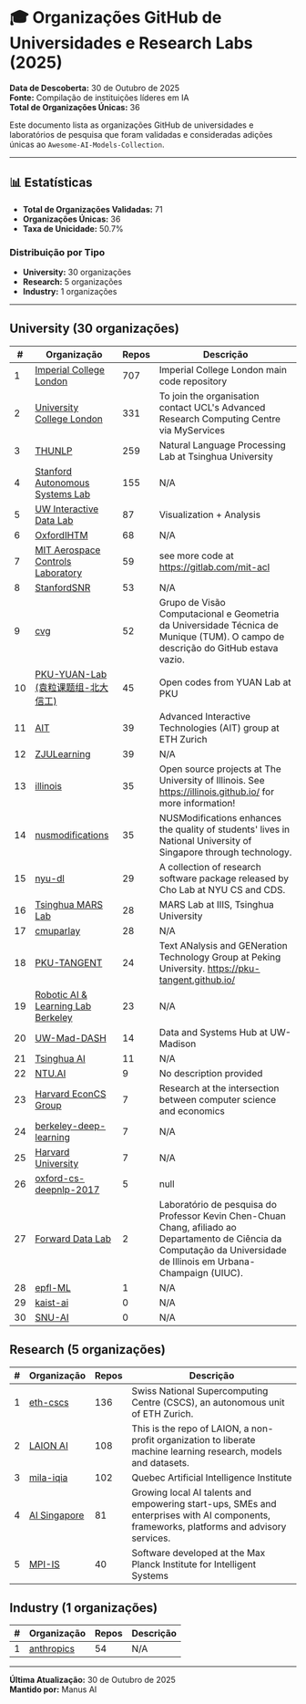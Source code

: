 # 🎓 Organizações GitHub de Universidades e Research Labs (2025)

**Data de Descoberta:** 30 de Outubro de 2025  
**Fonte:** Compilação de instituições líderes em IA  
**Total de Organizações Únicas:** 36

Este documento lista as organizações GitHub de universidades e laboratórios de pesquisa que foram validadas e consideradas adições únicas ao `Awesome-AI-Models-Collection`.

---

## 📊 Estatísticas

- **Total de Organizações Validadas:** 71
- **Organizações Únicas:** 36
- **Taxa de Unicidade:** 50.7%

### Distribuição por Tipo

- **University:** 30 organizações
- **Research:** 5 organizações
- **Industry:** 1 organizações

---

## University (30 organizações)

| # | Organização | Repos | Descrição |
|---|---|---|---|
| 1 | [Imperial College London](https://github.com/ImperialCollegeLondon) | 707 | Imperial College London main code repository |
| 2 | [University College London](https://github.com/UCL) | 331 | To join the organisation contact UCL's Advanced Research Computing Centre via MyServices |
| 3 | [THUNLP](https://github.com/thunlp) | 259 | Natural Language Processing Lab at Tsinghua University |
| 4 | [Stanford Autonomous Systems Lab](https://github.com/StanfordASL) | 155 | N/A |
| 5 | [UW Interactive Data Lab](https://github.com/uwdata) | 87 | Visualization + Analysis |
| 6 | [OxfordIHTM](https://github.com/OxfordIHTM) | 68 | N/A |
| 7 | [MIT Aerospace Controls Laboratory](https://github.com/mit-acl) | 59 | see more code at https://gitlab.com/mit-acl |
| 8 | [StanfordSNR](https://github.com/StanfordSNR) | 53 | N/A |
| 9 | [cvg](https://github.com/cvg) | 52 | Grupo de Visão Computacional e Geometria da Universidade Técnica de Munique (TUM). O campo de descrição do GitHub estava vazio. |
| 10 | [PKU-YUAN-Lab (袁粒课题组-北大信工)](https://github.com/PKU-YuanGroup) | 45 | Open codes from YUAN Lab at PKU |
| 11 | [AIT](https://github.com/eth-ait) | 39 | Advanced Interactive Technologies (AIT) group at ETH Zurich |
| 12 | [ZJULearning](https://github.com/ZJULearning) | 39 | N/A |
| 13 | [illinois](https://github.com/illinois) | 35 | Open source projects at The University of Illinois. See https://illinois.github.io/ for more information! |
| 14 | [nusmodifications](https://github.com/nusmodifications) | 35 | NUSModifications enhances the quality of students' lives in National University of Singapore through technology. |
| 15 | [nyu-dl](https://github.com/nyu-dl) | 29 | A collection of research software package released by Cho Lab at NYU CS and CDS. |
| 16 | [Tsinghua MARS Lab](https://github.com/Tsinghua-MARS-Lab) | 28 | MARS Lab at IIIS, Tsinghua University |
| 17 | [cmuparlay](https://github.com/cmuparlay) | 28 | N/A |
| 18 | [PKU-TANGENT](https://github.com/PKU-TANGENT) | 24 | Text ANalysis and GENeration Technology Group at Peking University.  https://pku-tangent.github.io/ |
| 19 | [Robotic AI & Learning Lab Berkeley](https://github.com/rail-berkeley) | 23 | N/A |
| 20 | [UW-Mad-DASH](https://github.com/uw-mad-dash) | 14 | Data and Systems Hub at UW-Madison  |
| 21 | [Tsinghua AI](https://github.com/TsinghuaAI) | 11 | N/A |
| 22 | [NTU.AI](https://github.com/NTU-AI) | 9 | No description provided |
| 23 | [Harvard EconCS Group](https://github.com/HarvardEconCS) | 7 | Research at the intersection between computer science and economics |
| 24 | [berkeley-deep-learning](https://github.com/berkeley-deep-learning) | 7 | N/A |
| 25 | [Harvard University](https://github.com/harvard) | 7 | N/A |
| 26 | [oxford-cs-deepnlp-2017](https://github.com/oxford-cs-deepnlp-2017) | 5 | null |
| 27 | [Forward Data Lab](https://github.com/ForwardDataLab) | 2 | Laboratório de pesquisa do Professor Kevin Chen-Chuan Chang, afiliado ao Departamento de Ciência da Computação da Universidade de Illinois em Urbana-Champaign (UIUC). |
| 28 | [epfl-ML](https://github.com/epfl-ML) | 1 | N/A |
| 29 | [kaist-ai](https://github.com/kaist-ai) | 0 | N/A |
| 30 | [SNU-AI](https://github.com/SNU-AI) | 0 | N/A |

## Research (5 organizações)

| # | Organização | Repos | Descrição |
|---|---|---|---|
| 1 | [eth-cscs](https://github.com/eth-cscs) | 136 | Swiss National Supercomputing Centre (CSCS), an autonomous unit of ETH Zurich. |
| 2 | [LAION AI](https://github.com/LAION-AI) | 108 | This is the repo of LAION, a non-profit organization to liberate machine learning research, models and datasets. |
| 3 | [mila-iqia](https://github.com/mila-iqia) | 102 | Quebec Artificial Intelligence Institute |
| 4 | [AI Singapore](https://github.com/aisingapore) | 81 | Growing local AI talents and empowering start-ups, SMEs and enterprises with AI components, frameworks, platforms and advisory services. |
| 5 | [MPI-IS](https://github.com/MPI-IS) | 40 | Software developed at the Max Planck Institute for Intelligent Systems |

## Industry (1 organizações)

| # | Organização | Repos | Descrição |
|---|---|---|---|
| 1 | [anthropics](https://github.com/anthropics) | 54 | N/A |

---

**Última Atualização:** 30 de Outubro de 2025  
**Mantido por:** Manus AI
